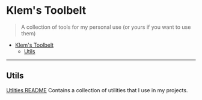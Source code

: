 # Klem's Toolbelt
> A collection of tools for my personal use (or yours if you want to use them)

- [Klem's Toolbelt](#klems-toolbelt)
    - [Utils](#utils)
----------
## Utils
 [Utlities README](./Documentation/Utils/README.md) Contains a collection of utilities that I use in my projects.


